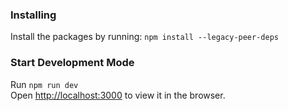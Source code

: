 ### Installing

Install the packages by running:
`npm install --legacy-peer-deps`

### Start Development Mode

Run `npm run dev`<br/>
Open [http://localhost:3000](http://localhost:3000) to view it in the browser.
